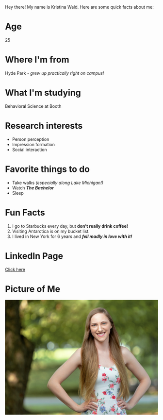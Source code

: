 Hey there!  My name is Kristina Wald.  Here are some quick facts about me:

# Age
25

# Where I'm from
Hyde Park - *grew up practically right on campus!*

# What I'm studying
Behavioral Science at Booth

# Research interests
* Person perception
* Impression formation
* Social interaction

# Favorite things to do
* Take walks *(especially along Lake Michigan!)*
* Watch _**The Bachelor**_
* Sleep

# Fun Facts
1. I go to Starbucks every day, but **don't really drink coffee!**
1. Visiting Antarctica is on my bucket list.
1. I lived in New York for 6 years and _**fell madly in love with it!**_

# LinkedIn Page
[Click here](https://www.linkedin.com/in/kristina-wald-77a4a763/)

# Picture of Me
![Me](Wald-2644.jpg)



